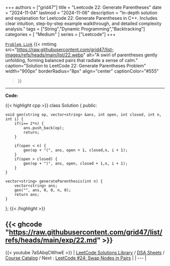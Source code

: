 
+++
authors = ["grid47"]
title = "Leetcode 22: Generate Parentheses"
date = "2024-11-04"
lastmod = "2024-11-06"
description = "In-depth solution and explanation for Leetcode 22: Generate Parentheses in C++. Includes clear intuition, step-by-step example walkthrough, and detailed complexity analysis."
tags = ["String","Dynamic Programming","Backtracking"]
categories = [
    "Medium"
]
series = ["Leetcode"]
+++



[`Problem Link`](https://leetcode.com/problems/generate-parentheses/description/)
{{< rmtimg 
    src="https://raw.githubusercontent.com/grid47/list-images/refs/heads/main/list/22.webp" 
    alt="A swirl of parentheses gently unfolding, forming balanced pairs that radiate a sense of calm."
    caption="Solution to LeetCode 22: Generate Parentheses Problem"
    width="900px"
    borderRadius="8px"
    align="center" 
    captionColor="#555"
>}}
---
**Code:**

{{< highlight cpp >}}
class Solution {
public:
    
    void gen(string op, vector<string> &ans, int open, int closed, int n, int i) {
        if(i== 2*n) {
            ans.push_back(op);
            return;
        }
        
        if(open < n) {
            gen(op + "(", ans, open + 1, closed,n, i + 1);
        }
        if(open > closed) {
            gen(op + ")", ans, open, closed + 1,n, i + 1);
        }
    }
    
    vector<string> generateParenthesis(int n) {
        vector<string> ans;
        gen("", ans, 0, 0, n, 0);
        return ans;
    }
};
{{< /highlight >}}

{{< ghcode "https://raw.githubusercontent.com/grid47/list/refs/heads/main/exp/22.md" >}}
---
{{< youtube 7aSAbqCWhwE >}}
| [LeetCode Solutions Library](https://grid47.xyz/leetcode/) / [DSA Sheets](https://grid47.xyz/sheets/) / [Course Catalog](https://grid47.xyz/courses/) / Next : [LeetCode #24: Swap Nodes in Pairs](https://grid47.xyz/posts/leetcode-24-swap-nodes-in-pairs-solution/) |
| --- |
